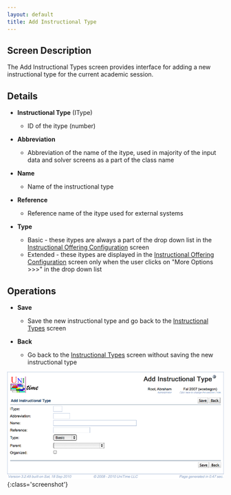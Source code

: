 ```yaml
---
layout: default
title: Add Instructional Type
---
```



## Screen Description


 The Add Instructional Types screen provides interface for adding a new instructional type for the current academic session.

## Details

* **Instructional Type** (IType)
	* ID of the itype (number)

* **Abbreviation**
	* Abbreviation of the name of the itype, used in majority of the input data and solver screens as a part of the class name

* **Name**
	* Name of the instructional type

* **Reference**
	* Reference name of the itype used for external systems

* **Type**
	* Basic - these itypes are always a part of the drop down list in the [Instructional Offering Configuration](instructional-offering-configuration) screen
	* Extended - these itypes are displayed in the [Instructional Offering Configuration](instructional-offering-configuration) screen only when the user clicks on "More Options >>>" in the drop down list

## Operations

* **Save**
	* Save the new instructional type and go back to the [Instructional Types](instructional-types) screen

* **Back**
	* Go back to the [Instructional Types](instructional-types) screen without saving the new instructional type


![Add Instructional Type](images/add-instructional-type-1.png){:class='screenshot'}
